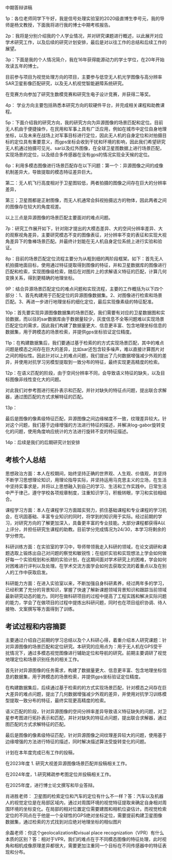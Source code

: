 中期答辩讲稿

1p：各位老师同学下午好，我是信号处理实验室的2020级直博生李号元，我的导师是杨文教授，下面我将进行我的博士中期考核报告。



2p：我将是分别介绍我的个人学业情况，并对研究课题进行概述，以此展开对应学术研究工作，以及后续的研究计划安排，最后是对以往工作的总结和后续工作的展望。



3p：下面是我的个人情况简介，我在16年获得能源动力的学士学位，在20年开始攻读五年的博士。

目前参与项目为视觉处理方向的项目，主要参与低空无人机光学图像与高分辨率SAR卫星影像匹配研究，以及无人机视觉智能避障系统研究。



在竞赛方向参加了研究生数模竞赛和研究生电子设计竞赛，并获得二等奖。



4p： 学业方向主要包括熟悉本研究方向的软硬件平台，并完成相关课程和助教课程。

5p：下面介绍我的研究方向，我的研究方向为异源图像的场景匹配和定位。目前无人机由于便捷操作，在民用和军事上具有广泛应用，例如在城市中定位自身地理坐标，以及未来在战场上对军事目标进行定位，因此无人机的自身定位和对拍摄目标的定位具有重要意义，而gps坐标会收到干扰和环境的影响，因此我们希望研究无人机通过拍摄可见光、sar以及红外图像，在全球卫星图数据上进行场景匹配，实现场景的定位，以及结合多传感器在没有gps的情况实现全天候的定位。



6p：利用多模态图像进行场景匹配存在以下问题：第一个：异源图像之间的成像机制差异大，导致提取的模态特征差异巨大。

第二：无人机飞行高度相对于卫星图较低，两者拍摄的图像之间存在巨大的分辨率差异，

第三；卫星图都是正射图像，而无人机通常会斜视拍摄远方的物体，因此两者之间的图像存在较大的角度视差。



以上三点是异源图像的场景匹配主要面对的难点问题。



7p：研究工作展开如下，针对刚才提出的大模态差异、大的空间分辨率差异、大的观察视角差异，主要研究模态不变的图像表征，对分辨率不变的表征和实现大视角差异下的鲁棒场景匹配。并最终计划能在无人机自身定位系统上进行实验和验证。



8p：目前的场景匹配定位流程主要分为从粗到细的两阶段框架。如下：首先无人机拍摄地面目标，使用通过特征提取得到图像的特征，并和卫星数据库的图像进行匹配和检索，实现图像级检索，随后在对图片上的求解语义特征的匹配，计算几何变换关系，得到更精确的地理坐标。



9P：结合异源场景匹配定位的难点问题和实现流程，主要的工作概括为以下四个部分：1、首先构建用于匹配定位的异源图像数据集。2、对图像进行检索和场景匹配。3、再进一步进行地理坐标的细化定位，最后实现像素级的特征配准。



10p：首先要实现异源图像数据集的场景匹配，我们需要有对应的卫星数据图和实验数据，而以往的sar数据库由于数据量较少，灰度信息不全等问题难以实现场景匹配定位的需求，因此我们构建了数据量更大、信息更丰富、包含地理坐标信息的数据集，用于跨模态的场景检索，并提供gps坐标验证定位精度。



11p：在构建数据集后，我们要通过基于检索的的方式实现场景匹配，其中的难点问题是模态之间存在巨大的差异，比如sar还包含较多噪声，难以直接计算图片对之间的相似性。因此针对以上的难点问题，我们提出了几何数据增强减少外观的差异，并使用对抗学习另模型提取到一致分布的特征，最终实现更高精度的检索。



12p：在语义匹配的阶段，由于空间分辨率不同，会导致语义特征的缺失，以及目标图像非线性变化大的问题。

对此我们对参考图进行拓扑表示和匹配，并针对缺失的特征点问题，提出联合求解器，通过图匹配的方式求解特征的匹配。



13p：

最后是图像的像素级特征匹配，异源图像之间边缘梯度不一致，纹理差异较大。针对这个问题，我们基于边缘增强的方法进行特征的描述，并解决log-gabor旋转变化的问题，使用角度响应统计的方法进行旋转不变的特征描述。



14p：后续是我们的后期研究计划安排









## 考核个人总结

思想政治方面：本人在校期间，始终坚持正确的世界观、人生观、价值观，并坚持不断学习思想理论知识，用理论指导实际，并坚持运用马克思主义的立场，在生活中坚持实事求是，并将以上思想融入到自己的学习、生活和工作实践中。日常生活中严于律己，遵守学校各项规章制度，注重知识学习，积极转眼，学习和实验相结合。



课程学习方面：本人在课程学习方面踏实努力，抓住基础课程和专业课程的学习机会，在巩固基础、丰富专业知识的同时，将学到的知识用于实际。经过前期的学习，对研究方向的了解更加深入，具备更丰富的专业技能。大部分课程都获得A以上评分，并担任研究生课程的助教。目前学分完成情况为24/30，本学习将剩余的学分修完。



科研训练方面：在实验室的学习中，导师带领我走入科研的领域，在论文调研和课题选取上锻炼出自己对问题的察觉和敏锐性；在组织实验和实现想法上学会如何做好每一个实验规划和长期的实验计划，在这期间面对学术研究上的困难，学会如何对困难进行评判以及处理。在学术交流方面学会如何去获取交流的着重点以及在别人的工作中获取启发。



科研能力方面：在进入实验室以来，不断加强自身科研素养，经过两年多的学习，已经积累了充分的背景知识，掌握了快速了解新课题领域背景知识和跟踪当前领域最新研究动态的能力。同时在做科研项目的过程中提高了工程实践和解决实际问题的能力，学会了在做项目的过程中提炼出科研问题，同时也在项目组织协调、待人接物、文案撰写等方面得到了训练。





## 考试过程和内容摘要

主要通过介绍自己前期的学习总结以及个人科研心得，着重介绍本人研究课题：针对异源图像的场景匹配和定位研究。本研究的应用点为：用于无人机在GPS受干扰情况下，通过多模态视觉图像进行辅助定位和导航的研究。前期主要调研了视觉地理定位和场景识别任务的相关工作。

首先针对异源图像的任务需求，构建了数据量更大、信息更丰富、包含地理坐标信息的数据集，用于跨模态的场景检索，并提供gps坐标验证定位精度。

在构建数据集后，后续通过基于检索的的方式实现场景匹配，针对模态之间存在巨大差异的难点问题，提出了几何数据增强减少外观的差异，并使用对抗学习训练模型提取一致分布的特征，最终实现更高精度的检索。

语义匹配的阶段，针对异源图像的空间分辨率差异导致语义特征缺失的问题，对卫星参考图进行拓扑表示和匹配，并针对缺失的特征点问题，提出联合求解器，通过图匹配的方式求解特征的匹配。

最后是图像的像素级特征匹配，针对异源图像之间纹理差异较大的问题，使用基于边缘增强的方法进行特征的描述，同时解决描述算法受旋转变化的问题。

计划在本年度完成已有工作的投稿，

在2023年度  1. 研究大视差异源图像场景匹配并投稿相关工作。

在2024年度，1.研究稀疏参考图定位并投稿相关工作。

在2025年度，进行博士论文撰写和毕业答辩。



肖进胜老师： 卫星图的检索定位和汽车的定位有什么不一样？答：汽车以及机器人的视觉定位是在局部区域内，通过对周围环境的视觉特征提取来确定自身相对周围环境的坐标变化。在局部的相对位置定位需要建图和相机位姿估计。而视觉检索定位的不同点在于他是一个全球性的GPS绝对坐标定位，需要提前构建卫星图像数据集，通过检索的方式找到对应绝对地理坐标的相似图片

余磊老师：你这个geolocalization和visual place recognization（VPR）有什么本质的区别？答：相对于VPR，我们的难点在于不同模态图像的特征处理，此时视角和相机成像原理差异都很大，需要更加注重同一个目标在不同传感器中的特征表现和分布。
